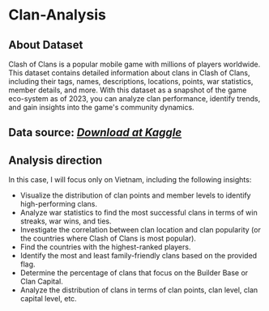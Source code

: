 # Clan-Analysis
## About Dataset
<p>
  Clash of Clans is a popular mobile game with millions of players worldwide. This dataset contains detailed information about clans in Clash of Clans, including their tags, names, descriptions, locations, points, war statistics, member details, and more.
With this dataset as a snapshot of the game eco-system as of 2023, you can analyze clan performance, identify trends, and gain insights into the game's community dynamics.</p>

## Data source: *[Download at Kaggle](https://www.kaggle.com/datasets/asaniczka/clash-of-clans-clans-dataset-2023-3-5m-clans)*
## Analysis direction
In this case, I will focus only on Vietnam, including the following insights:
* Visualize the distribution of clan points and member levels to identify high-performing clans.
* Analyze war statistics to find the most successful clans in terms of win streaks, war wins, and ties.
* Investigate the correlation between clan location and clan popularity (or the countries where Clash of Clans is most popular).
* Find the countries with the highest-ranked players.
* Identify the most and least family-friendly clans based on the provided flag.
* Determine the percentage of clans that focus on the Builder Base or Clan Capital.
* Analyze the distribution of clans in terms of clan points, clan level, clan capital level, etc.
